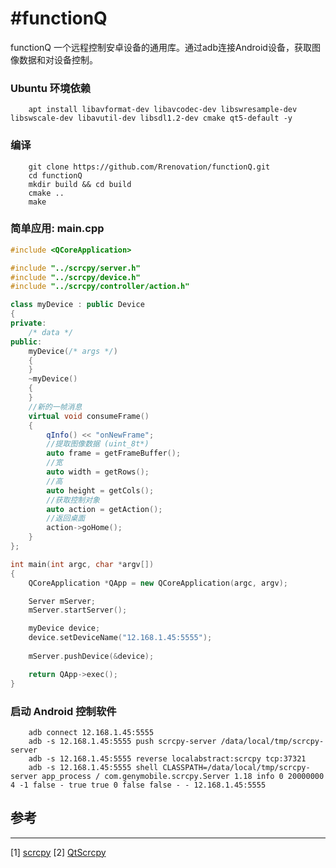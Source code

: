 #functionQ
===========================

functionQ 一个远程控制安卓设备的通用库。通过adb连接Android设备，获取图像数据和对设备控制。

### Ubuntu 环境依赖
```shell
    apt install libavformat-dev libavcodec-dev libswresample-dev libswscale-dev libavutil-dev libsdl1.2-dev cmake qt5-default -y
```
### 编译
```shell
    git clone https://github.com/Rrenovation/functionQ.git
    cd functionQ
    mkdir build && cd build
    cmake ..
    make 
```
### 简单应用: main.cpp
```cpp
#include <QCoreApplication>

#include "../scrcpy/server.h"
#include "../scrcpy/device.h"
#include "../scrcpy/controller/action.h"

class myDevice : public Device
{
private:
    /* data */
public:
    myDevice(/* args */)
    {
    }
    ~myDevice()
    {
    }
    //新的一帧消息
    virtual void consumeFrame()
    {
        qInfo() << "onNewFrame";
        //提取图像数据 (uint_8t*)
        auto frame = getFrameBuffer();
        //宽
        auto width = getRows();
        //高
        auto height = getCols();
        //获取控制对象        
        auto action = getAction();
        //返回桌面
        action->goHome();
    }
};

int main(int argc, char *argv[])
{
    QCoreApplication *QApp = new QCoreApplication(argc, argv);

    Server mServer;
    mServer.startServer();

    myDevice device;
    device.setDeviceName("12.168.1.45:5555");
    
    mServer.pushDevice(&device);

    return QApp->exec();
}
````
### 启动 Android 控制软件
``` shell
    adb connect 12.168.1.45:5555
    adb -s 12.168.1.45:5555 push scrcpy-server /data/local/tmp/scrcpy-server
    adb -s 12.168.1.45:5555 reverse localabstract:scrcpy tcp:37321
    adb -s 12.168.1.45:5555 shell CLASSPATH=/data/local/tmp/scrcpy-server app_process / com.genymobile.scrcpy.Server 1.18 info 0 20000000 4 -1 false - true true 0 false false - - 12.168.1.45:5555
```

## 参考
---
[1] [scrcpy](https://github.com/Genymobile/scrcpy)
[2] [QtScrcpy](https://github.com/barry-ran/QtScrcpy)

